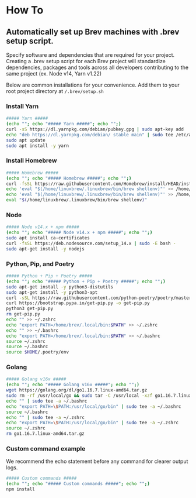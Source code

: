 # How To
## Automatically set up Brev machines with .brev setup script.
Specify software and dependencies that are required for your project. Creating a .brev setup script for each Brev project will standardize dependencies, packages and tools across all developers contributing to the same project (ex. Node v14, Yarn v1.22)



Below are common installations for your convenience. Add them to your root project directory at `/.brev/setup.sh`

### Install Yarn
```zsh
##### Yarn #####
(echo ""; echo "##### Yarn #####"; echo "";)
curl -sS https://dl.yarnpkg.com/debian/pubkey.gpg | sudo apt-key add
echo "deb https://dl.yarnpkg.com/debian/ stable main" | sudo tee /etc/apt/sources.list.d/yarn.list
sudo apt update
sudo apt install -y yarn
```

### Install Homebrew
```zsh
##### Homebrew #####
(echo ""; echo "##### Homebrew #####"; echo "";)
curl -fsSL https://raw.githubusercontent.com/Homebrew/install/HEAD/install.sh | bash -
echo 'eval "$(/home/linuxbrew/.linuxbrew/bin/brew shellenv)"' >> /home/brev/.bash_profile
echo 'eval "$(/home/linuxbrew/.linuxbrew/bin/brew shellenv)"' >> /home/brev/.zshrc
eval "$(/home/linuxbrew/.linuxbrew/bin/brew shellenv)"
```

### Node
```zsh
##### Node v14.x + npm #####
(echo ""; echo "##### Node v14.x + npm #####"; echo "";)
sudo apt install ca-certificates
curl -fsSL https://deb.nodesource.com/setup_14.x | sudo -E bash -
sudo apt-get install -y nodejs
```

### Python, Pip, and Poetry
```zsh
##### Python + Pip + Poetry #####
(echo ""; echo "##### Python + Pip + Poetry #####"; echo "";)
sudo apt-get install -y python3-distutils
sudo apt-get install -y python3-apt
curl -sSL https://raw.githubusercontent.com/python-poetry/poetry/master/get-poetry.py | python3 -
curl https://bootstrap.pypa.io/get-pip.py -o get-pip.py
python3 get-pip.py
rm get-pip.py
echo "" >> ~/.zshrc
echo "export PATH=/home/brev/.local/bin:$PATH" >> ~/.zshrc
echo "" >> ~/.bashrc
echo "export PATH=/home/brev/.local/bin:$PATH" >> ~/.bashrc
source ~/.zshrc
source ~/.bashrc
source $HOME/.poetry/env
```

### Golang
```zsh
##### Golang v16x #####
(echo ""; echo "##### Golang v16x #####"; echo "";)
wget https://golang.org/dl/go1.16.7.linux-amd64.tar.gz
sudo rm -rf /usr/local/go && sudo tar -C /usr/local -xzf go1.16.7.linux-amd64.tar.gz
echo "" | sudo tee -a ~/.bashrc
echo "export PATH=\$PATH:/usr/local/go/bin" | sudo tee -a ~/.bashrc
source ~/.bashrc
echo "" | sudo tee -a ~/.zshrc
echo "export PATH=\$PATH:/usr/local/go/bin" | sudo tee -a ~/.zshrc
source ~/.zshrc
rm go1.16.7.linux-amd64.tar.gz
```

### Custom command example
We recommend the echo statement before any command for clearer output logs.
```zsh
##### Custom commands #####
(echo ""; echo "##### Custom commands #####"; echo "";)
npm install
```

